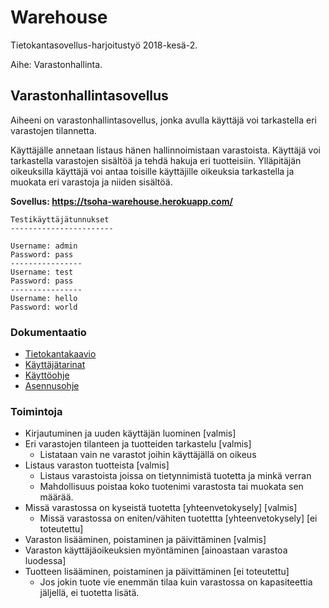 # Warehouse

Tietokantasovellus-harjoitustyö 2018-kesä-2. 

Aihe: Varastonhallinta.  


## Varastonhallintasovellus

Aiheeni on varastonhallintasovellus, jonka avulla käyttäjä voi tarkastella eri varastojen tilannetta.  

Käyttäjälle annetaan listaus hänen hallinnoimistaan  varastoista. Käyttäjä voi tarkastella varastojen sisältöä ja tehdä hakuja eri tuotteisiin. Ylläpitäjän oikeuksilla käyttäjä voi antaa toisille käyttäjille oikeuksia tarkastella ja muokata eri varastoja ja niiden sisältöä.  


__Sovellus: https://tsoha-warehouse.herokuapp.com/__

```
Testikäyttäjätunnukset 
-----------------------

Username: admin
Password: pass
----------------
Username: test
Password: pass
----------------
Username: hello
Password: world

```  

### Dokumentaatio

- [Tietokantakaavio](https://github.com/hajame/warehouse/blob/master/documentation/images/WarehouseManagementDB.png)  
- [Käyttäjätarinat](https://github.com/hajame/warehouse/blob/master/documentation/user_stories.md)  
- [Käyttöohje](https://github.com/hajame/warehouse/blob/master/documentation/user_guide.md)  
- [Asennusohje](https://github.com/hajame/warehouse/blob/master/documentation/installation_guide.md)


### Toimintoja

- Kirjautuminen ja uuden käyttäjän luominen [valmis]
- Eri varastojen tilanteen ja tuotteiden tarkastelu [valmis]
	- Listataan vain ne varastot joihin käyttäjällä on oikeus
- Listaus varaston tuotteista [valmis]
	- Listaus varastoista joissa on tietynnimistä tuotetta ja minkä verran
	- Mahdollisuus poistaa koko tuotenimi varastosta tai muokata sen määrää.
- Missä varastossa on kyseistä tuotetta [yhteenvetokysely] [valmis]
	- Missä varastossa on eniten/vähiten tuotettta [yhteenvetokysely] [ei toteutettu]
- Varaston lisääminen, poistaminen ja päivittäminen [valmis]
- Varaston käyttäjäoikeuksien myöntäminen [ainoastaan varastoa luodessa]
- Tuotteen lisääminen, poistaminen ja päivittäminen [ei toteutettu]
	- Jos jokin tuote vie enemmän tilaa kuin varastossa on kapasiteettia jäljellä, ei tuotetta lisätä.
